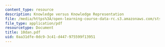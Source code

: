 ```yaml
---
content_type: resource
description: Knowledge versus Knowledge Representation
file: /media/https%3A/open-learning-course-data-rc.s3.amazonaws.com/sts-035-the-history-of-computing-spring-2004/0aa31dfe0dc93c41d447975599f13951_10dan.pdf
file_type: application/pdf
resourcetype: Document
title: 10dan.pdf
uid: 0aa31dfe-0dc9-3c41-d447-975599f13951
---
```

